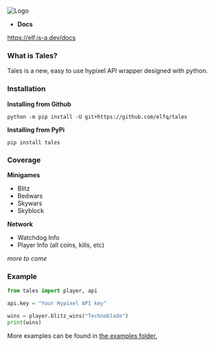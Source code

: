 ![Logo](https://static1.textcraft.net/data1/1/2/123e6b700e7371a68846bc668a61c4c85efab325da39a3ee5e6b4b0d3255bfef95601890afd80709da39a3ee5e6b4b0d3255bfef95601890afd8070905ead434cfff4e79270d97f5509e0324.png)

- **Docs**

https://elf.is-a.dev/docs

### What is Tales?

Tales is a new, easy to use hypixel API wrapper designed with python.

### Installation
**Installing from Github**
```
python -m pip install -U git+https://github.com/elfq/tales
```
**Installing from PyPi**
 ```
 pip install tales
 ```
### Coverage

**Minigames**
- Blitz
- Bedwars
- Skywars
- Skyblock

**Network**
- Watchdog Info
- Player Info (all coins, kills, etc)

*more to come*

### Example

```py
from tales import player, api

api.key = "Your Hypixel API key"

wins = player.blitz_wins("Technoblade")
print(wins)
```
More examples can be found in [the examples folder.](/examples)
